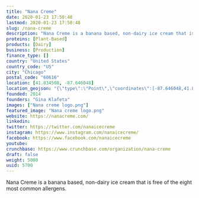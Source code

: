 ```yaml
---
title: "Nana Creme"
date: 2020-01-23 17:50:48
lastmod: 2020-01-23 17:50:48
slug: /nana-creme
description: "Nana Creme is a banana based, non-dairy ice cream that is free of the eight most common allergens."
proteins: [Plant-Based]
products: [Dairy]
business: [Production]
finance_type: []
country: "United States"
country_code: "US"
city: "Chicago"
postal_code: "60616"
location: [41.834508, -87.646048]
location_geojson: "{\"type\":\"Point\",\"coordinates\":[-87.646048,41.834508]}"
founded: 2014
founders: "Gina Klafeta"
images: ["Nana creme logo.png"]
featured_image: "Nana creme logo.png"
website: https://nanacreme.com/
linkedin: 
twitter: https://twitter.com/nanaicecreme
instagram: https://www.instagram.com/nanaicecreme/
facebook: https://www.facebook.com/nanaicecreme
youtube: 
crunchbase: https://www.crunchbase.com/organization/nana-creme
draft: false
weight: 5000
uuid: 5700
---
```

Nana Creme is a banana based, non-dairy ice cream that is free of the eight most common allergens.
